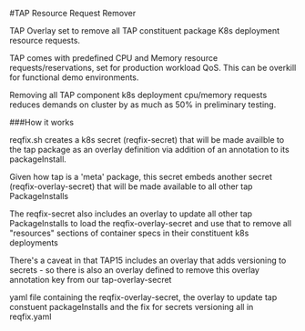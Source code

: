 #TAP Resource Request Remover

TAP Overlay set to remove all TAP constituent package K8s deployment resource requests.

TAP comes with predefined CPU and Memory resource requests/reservations, set for production workload QoS. This can be overkill for functional demo environments.

Removing all TAP component k8s deployment cpu/memory requests reduces demands on cluster by as much as 50% in preliminary testing.


###How it works

reqfix.sh creates a k8s secret (reqfix-secret) that will be made availble to the tap package as an overlay definition via addition of an annotation to its packageInstall.

Given how tap is a 'meta' package, this secret embeds another secret (reqfix-overlay-secret) that will be made available to all other tap PackageInstalls

The reqfix-secret also includes an overlay to update all other tap PackageInstalls to load the reqfix-overlay-secret and use that to remove all "resources" sections of container specs in their constituent k8s deployments

There's a caveat in that TAP15 includes an overlay that adds versioning to secrets - so there is also an overlay defined to remove this overlay annotation key from our tap-overlay-secret 

yaml file containing the reqfix-overlay-secret, the overlay to update tap constuent packageInstalls and the fix for secrets versioning all in reqfix.yaml
